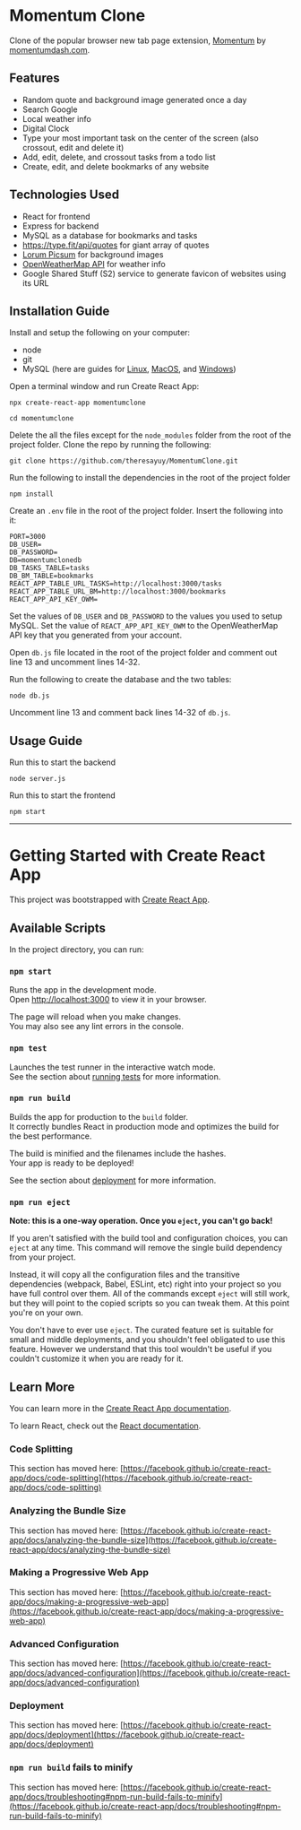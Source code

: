 # Momentum Clone
Clone of the popular browser new tab page extension, [Momentum](https://chrome.google.com/webstore/detail/momentum/laookkfknpbbblfpciffpaejjkokdgca?hl=en) by [momentumdash.com](https://momentumdash.com/). 

## Features
- Random quote and background image generated once a day
- Search Google
- Local weather info
- Digital Clock
- Type your most important task on the center of the screen (also crossout, edit and delete it)
- Add, edit, delete, and crossout tasks from a todo list
- Create, edit, and delete bookmarks of any website

## Technologies Used
- React for frontend
- Express for backend
- MySQL as a database for bookmarks and tasks
- https://type.fit/api/quotes for giant array of quotes
- [Lorum Picsum](https://picsum.photos/) for background images
- [OpenWeatherMap API](https://openweathermap.org/api) for weather info
- Google Shared Stuff (S2) service to generate favicon of websites using its URL

## Installation Guide
 Install and setup the following on your computer:
- node
- git 
- MySQL (here are guides for [Linux](https://www.geeksforgeeks.org/how-to-install-mysql-on-linux/), [MacOS](https://www.geeksforgeeks.org/how-to-install-mysql-on-macos/), and [Windows](https://www.geeksforgeeks.org/how-to-install-mysql-in-windows/))

Open a terminal window and run Create React App:
```
npx create-react-app momentumclone
```

```
cd momentumclone
```

Delete the all the files except for the `node_modules` folder from the root of the project folder. Clone the repo by running the following:
```
git clone https://github.com/theresayuy/MomentumClone.git
```

Run the following to install the dependencies in the root of the project folder
```
npm install
```

Create  an `.env` file in the root of the project folder. Insert the following into it:
```
PORT=3000
DB_USER=
DB_PASSWORD=
DB=momentumclonedb
DB_TASKS_TABLE=tasks
DB_BM_TABLE=bookmarks
REACT_APP_TABLE_URL_TASKS=http://localhost:3000/tasks
REACT_APP_TABLE_URL_BM=http://localhost:3000/bookmarks
REACT_APP_API_KEY_OWM=
```
Set the values of `DB_USER` and `DB_PASSWORD` to the values you used to setup MySQL. Set the value of `REACT_APP_API_KEY_OWM` to the OpenWeatherMap API key that you generated from your account.

Open `db.js` file located in the root of the project folder and comment out line 13 and uncomment lines 14-32.

Run the following to create the database and the two tables:
```
node db.js
```

Uncomment line 13 and comment back lines 14-32 of `db.js`.

## Usage Guide
Run this to start the backend
```
node server.js
```

Run this to start the frontend
```
npm start
```

---

# Getting Started with Create React App

This project was bootstrapped with [Create React App](https://github.com/facebook/create-react-app).

## Available Scripts

In the project directory, you can run:

### `npm start`

Runs the app in the development mode.\
Open [http://localhost:3000](http://localhost:3000) to view it in your browser.

The page will reload when you make changes.\
You may also see any lint errors in the console.

### `npm test`

Launches the test runner in the interactive watch mode.\
See the section about [running tests](https://facebook.github.io/create-react-app/docs/running-tests) for more information.

### `npm run build`

Builds the app for production to the `build` folder.\
It correctly bundles React in production mode and optimizes the build for the best performance.

The build is minified and the filenames include the hashes.\
Your app is ready to be deployed!

See the section about [deployment](https://facebook.github.io/create-react-app/docs/deployment) for more information.

### `npm run eject`

**Note: this is a one-way operation. Once you `eject`, you can't go back!**

If you aren't satisfied with the build tool and configuration choices, you can `eject` at any time. This command will remove the single build dependency from your project.

Instead, it will copy all the configuration files and the transitive dependencies (webpack, Babel, ESLint, etc) right into your project so you have full control over them. All of the commands except `eject` will still work, but they will point to the copied scripts so you can tweak them. At this point you're on your own.

You don't have to ever use `eject`. The curated feature set is suitable for small and middle deployments, and you shouldn't feel obligated to use this feature. However we understand that this tool wouldn't be useful if you couldn't customize it when you are ready for it.

## Learn More

You can learn more in the [Create React App documentation](https://facebook.github.io/create-react-app/docs/getting-started).

To learn React, check out the [React documentation](https://reactjs.org/).

### Code Splitting

This section has moved here: [https://facebook.github.io/create-react-app/docs/code-splitting](https://facebook.github.io/create-react-app/docs/code-splitting)

### Analyzing the Bundle Size

This section has moved here: [https://facebook.github.io/create-react-app/docs/analyzing-the-bundle-size](https://facebook.github.io/create-react-app/docs/analyzing-the-bundle-size)

### Making a Progressive Web App

This section has moved here: [https://facebook.github.io/create-react-app/docs/making-a-progressive-web-app](https://facebook.github.io/create-react-app/docs/making-a-progressive-web-app)

### Advanced Configuration

This section has moved here: [https://facebook.github.io/create-react-app/docs/advanced-configuration](https://facebook.github.io/create-react-app/docs/advanced-configuration)

### Deployment

This section has moved here: [https://facebook.github.io/create-react-app/docs/deployment](https://facebook.github.io/create-react-app/docs/deployment)

### `npm run build` fails to minify

This section has moved here: [https://facebook.github.io/create-react-app/docs/troubleshooting#npm-run-build-fails-to-minify](https://facebook.github.io/create-react-app/docs/troubleshooting#npm-run-build-fails-to-minify)
